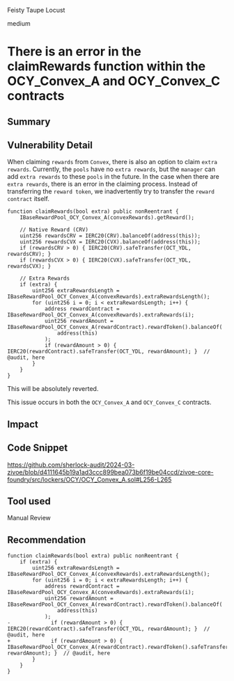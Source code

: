 Feisty Taupe Locust

medium

# There is an error in the claimRewards function within the OCY_Convex_A and OCY_Convex_C contracts

## Summary

## Vulnerability Detail
When claiming `rewards` from `Convex`, there is also an option to claim `extra rewards`.
Currently, the `pools` have no `extra rewards`, but the `manager` can add `extra rewards` to these `pools` in the future.
In the case when there are `extra rewards`, there is an error in the claiming process.
Instead of transferring the `reward token`, we inadvertently try to transfer the `reward contract` itself.
```solidity
function claimRewards(bool extra) public nonReentrant {
    IBaseRewardPool_OCY_Convex_A(convexRewards).getReward();

    // Native Reward (CRV)
    uint256 rewardsCRV = IERC20(CRV).balanceOf(address(this));
    uint256 rewardsCVX = IERC20(CVX).balanceOf(address(this));
    if (rewardsCRV > 0) { IERC20(CRV).safeTransfer(OCT_YDL, rewardsCRV); }
    if (rewardsCVX > 0) { IERC20(CVX).safeTransfer(OCT_YDL, rewardsCVX); }

    // Extra Rewards
    if (extra) {
        uint256 extraRewardsLength = IBaseRewardPool_OCY_Convex_A(convexRewards).extraRewardsLength();
        for (uint256 i = 0; i < extraRewardsLength; i++) {
            address rewardContract = IBaseRewardPool_OCY_Convex_A(convexRewards).extraRewards(i);
            uint256 rewardAmount = IBaseRewardPool_OCY_Convex_A(rewardContract).rewardToken().balanceOf(
                address(this)
            );
            if (rewardAmount > 0) { IERC20(rewardContract).safeTransfer(OCT_YDL, rewardAmount); }  // @audit, here
        }
    }
}
```
This will be absolutely reverted.

This issue occurs in both the `OCY_Convex_A` and `OCY_Convex_C` contracts.
## Impact

## Code Snippet
https://github.com/sherlock-audit/2024-03-zivoe/blob/d4111645b19a1ad3ccc899bea073b6f19be04ccd/zivoe-core-foundry/src/lockers/OCY/OCY_Convex_A.sol#L256-L265
## Tool used

Manual Review

## Recommendation
```solidity
function claimRewards(bool extra) public nonReentrant {
    if (extra) {
        uint256 extraRewardsLength = IBaseRewardPool_OCY_Convex_A(convexRewards).extraRewardsLength();
        for (uint256 i = 0; i < extraRewardsLength; i++) {
            address rewardContract = IBaseRewardPool_OCY_Convex_A(convexRewards).extraRewards(i);
            uint256 rewardAmount = IBaseRewardPool_OCY_Convex_A(rewardContract).rewardToken().balanceOf(
                address(this)
            );
-             if (rewardAmount > 0) { IERC20(rewardContract).safeTransfer(OCT_YDL, rewardAmount); }  // @audit, here
+             if (rewardAmount > 0) { IBaseRewardPool_OCY_Convex_A(rewardContract).rewardToken().safeTransfer(OCT_YDL, rewardAmount); }  // @audit, here
        }
    }
}
```